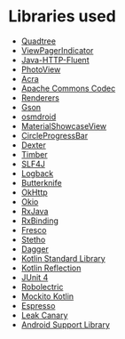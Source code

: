 # Libraries used

* [Quadtree][1]
* [ViewPagerIndicator][2]
* [Java-HTTP-Fluent][3]
* [PhotoView][4]
* [Acra][5]
* [Apache Commons Codec][6]
* [Renderers][7]
* [Gson][8]
* [osmdroid][11]
* [MaterialShowcaseView][12]
* [CircleProgressBar][13]
* [Dexter][14]
* [Timber][16]
* [SLF4J][17]
* [Logback][18]
* [Butterknife][19]
* [OkHttp][20]
* [Okio][21]
* [RxJava][22]
* [RxBinding][23]
* [Fresco][25]
* [Stetho][26]
* [Dagger][27]
* [Kotlin Standard Library][28]
* [Kotlin Reflection][29]
* [JUnit 4][30]
* [Robolectric][31]
* [Mockito Kotlin][32]
* [Espresso][33]
* [Leak Canary][34]
* [Android Support Library][35]

[1]: https://github.com/Quadtree-org/Quadtree
[2]: https://github.com/avianey/Android-ViewPagerIndicator
[3]: https://github.com/yuvipanda/java-http-fluent
[4]: https://github.com/chrisbanes/PhotoView
[5]: https://github.com/ACRA/acra
[6]: https://commons.apache.org/proper/commons-codec/
[7]: https://github.com/pedrovgs/Renderers
[8]: https://github.com/google/gson
[11]: https://github.com/osmdroid/osmdroid
[12]: https://github.com/deano2390/MaterialShowcaseView
[13]: https://github.com/dinuscxj/CircleProgressBar
[14]: https://github.com/Karumi/Dexter
[16]: https://github.com/JakeWharton/timber
[17]: https://www.slf4j.org/
[18]: https://github.com/tony19/logback-android
[19]: https://github.com/JakeWharton/butterknife
[20]: https://github.com/square/okhttp
[21]: https://github.com/square/okio
[22]: https://github.com/ReactiveX/RxJava
[23]: https://github.com/JakeWharton/RxBinding
[25]: https://github.com/facebook/fresco
[26]: https://github.com/facebook/stetho
[27]: https://github.com/google/dagger
[28]: https://mvnrepository.com/artifact/org.jetbrains.kotlin/kotlin-stdlib
[29]: https://mvnrepository.com/artifact/org.jetbrains.kotlin/kotlin-reflect
[30]: https://junit.org/junit4/
[31]: http://robolectric.org/
[32]: https://github.com/nhaarman/mockito-kotlin
[33]: https://developer.android.com/training/testing/espresso/
[34]: https://github.com/square/leakcanary
[35]: https://developer.android.com/topic/libraries/support-library/
